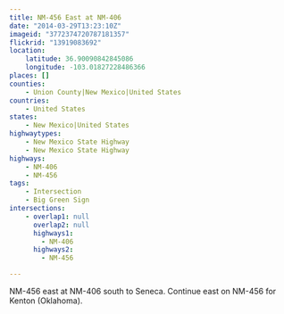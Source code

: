 ```yaml
---
title: NM-456 East at NM-406
date: "2014-03-29T13:23:10Z"
imageid: "3772374720787181357"
flickrid: "13919083692"
location:
    latitude: 36.90090842845086
    longitude: -103.01827228486366
places: []
counties:
    - Union County|New Mexico|United States
countries:
    - United States
states:
    - New Mexico|United States
highwaytypes:
    - New Mexico State Highway
    - New Mexico State Highway
highways:
    - NM-406
    - NM-456
tags:
    - Intersection
    - Big Green Sign
intersections:
    - overlap1: null
      overlap2: null
      highways1:
        - NM-406
      highways2:
        - NM-456

---
```

NM-456 east at NM-406 south to Seneca.  Continue east on NM-456 for Kenton (Oklahoma).